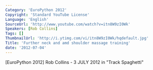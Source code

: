 ```yaml
---
Category: 'EuroPython 2012'
Copyright: 'Standard YouTube License'
Language: 'English'
SourceUrl: 'http://www.youtube.com/watch?v=itn8W9zI0Wk'
Speakers: [Rob Collins]
Tags: []
ThumbnailUrl: 'http://i.ytimg.com/vi/itn8W9zI0Wk/hqdefault.jpg'
Title: 'Further neck and amd shoulder massage training'
date: '2012-07-04'
---
```

[EuroPython 2012] Rob Collins - 3 JULY 2012 in "Track Spaghetti"

